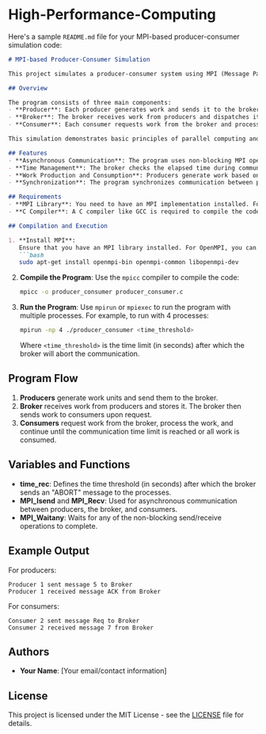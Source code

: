 # High-Performance-Computing

Here's a sample `README.md` file for your MPI-based producer-consumer simulation code:

````markdown
# MPI-based Producer-Consumer Simulation

This project simulates a producer-consumer system using MPI (Message Passing Interface) in C, where producers generate work items and send them to a broker, which then distributes them to consumers.

## Overview

The program consists of three main components:
- **Producer**: Each producer generates work and sends it to the broker.
- **Broker**: The broker receives work from producers and dispatches it to consumers upon request.
- **Consumer**: Each consumer requests work from the broker and processes the received work.

This simulation demonstrates basic principles of parallel computing and communication using MPI.

## Features
- **Asynchronous Communication**: The program uses non-blocking MPI operations (`MPI_Isend` and `MPI_Recv`) to send and receive messages between processes.
- **Time Management**: The broker checks the elapsed time during communication and can abort the process if it exceeds a predefined threshold.
- **Work Production and Consumption**: Producers generate work based on a formula and send it to the broker. Consumers request and process work from the broker.
- **Synchronization**: The program synchronizes communication between producers, consumers, and the broker using MPI.

## Requirements
- **MPI Library**: You need to have an MPI implementation installed. For example, you can install OpenMPI or MPICH.
- **C Compiler**: A C compiler like GCC is required to compile the code.

## Compilation and Execution

1. **Install MPI**:
   Ensure that you have an MPI library installed. For OpenMPI, you can install it on Linux systems using:
   ```bash
   sudo apt-get install openmpi-bin openmpi-common libopenmpi-dev
````

2. **Compile the Program**:
   Use the `mpicc` compiler to compile the code:

   ```bash
   mpicc -o producer_consumer producer_consumer.c
   ```

3. **Run the Program**:
   Use `mpirun` or `mpiexec` to run the program with multiple processes. For example, to run with 4 processes:

   ```bash
   mpirun -np 4 ./producer_consumer <time_threshold>
   ```

   Where `<time_threshold>` is the time limit (in seconds) after which the broker will abort the communication.

## Program Flow

1. **Producers** generate work units and send them to the broker.
2. **Broker** receives work from producers and stores it. The broker then sends work to consumers upon request.
3. **Consumers** request work from the broker, process the work, and continue until the communication time limit is reached or all work is consumed.

## Variables and Functions

* **time\_rec**: Defines the time threshold (in seconds) after which the broker sends an "ABORT" message to the processes.
* **MPI\_Isend** and **MPI\_Recv**: Used for asynchronous communication between producers, the broker, and consumers.
* **MPI\_Waitany**: Waits for any of the non-blocking send/receive operations to complete.

## Example Output

For producers:

```
Producer 1 sent message 5 to Broker
Producer 1 received message ACK from Broker
```

For consumers:

```
Consumer 2 sent message Req to Broker
Consumer 2 received message 7 from Broker
```

## Authors

* **Your Name**: \[Your email/contact information]

## License

This project is licensed under the MIT License - see the [LICENSE](LICENSE) file for details.

